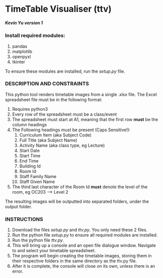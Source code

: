 # TimeTable Visualiser (ttv)
##### Kevin Yu version 1

### Install required modules:


1. pandas
2. matplotlib
3. openpyxl
4. tkinter

To ensure these modules are installed, run the _setup.py_ file.


### DESCRIPTION AND CONSTRAINTS

This python tool renders timetable images from a single .xlsx file. The Excel spreadsheet file must be in the following 
format:

1. Requires python3
2. Every row of the spreadsheet must be a class/event
3. The spreadsheet must start at A1, meaning that the first row **must** be the column headings
4. The Following headings must be present (Caps Sensitive!):
   1. Curriculum Item (aka Subject Code)
   2. Full Title (aka Subject Name)
   3. Activity Name (aka class type, eg Lecture)
   4. Start Date
   5. Start Time
   6. End Time
   7. Building Id
   8. Room Id
   9. Staff Family Name
   10. Staff Given Name
5. The third last character of the Room Id **must** denote the level of the room, eg OC203 --> Level 2

The resulting images will be outputted into separated folders, under the output folder.

### INSTRUCTIONS
1. Download the files _setup.py_ and _ttv.py_. You only need these 2 files.
2. Run the python file _setup.py_ to ensure all required modules are installed.
3. Run the python file _ttv.py_.
4. This will bring up a console and an open file dialogue window. Navigate to and select your timetable spreadsheet.
5. The program will begin creating the timetable images, storing them in their respective folders in the same directory as the ttv.py file.
6. After it is complete, the console will close on its own, unless there is an error.
